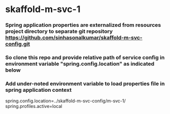 # skaffold-m-svc-1

### Spring application properties are externalized from resources project directory to separate git repository https://github.com/sinhasonalkumar/skaffold-m-svc-config.git
### So clone this repo and provide relative path of service config in environment variable "spring.config.location" as indicated below


### Add under-noted environment variable to load properties file in spring application context

spring.config.location=../skaffold-m-svc-config/m-svc-1/
spring.profiles.active=local